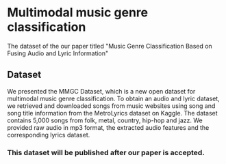 # Multimodal music genre classification
The dataset of the our paper titled "Music Genre Classification Based on Fusing Audio and Lyric Information"

## Dataset
We presented the MMGC Dataset, which is a new open dataset for multimodal music genre classification. To obtain an audio and lyric dataset, we retrieved and downloaded songs from music websites using song and song title information from the MetroLyrics dataset on Kaggle. The dataset contains 5,000 songs from folk, metal, country, hip-hop and jazz. We provided raw audio in mp3 format, the extracted audio features and the corresponding lyrics dataset.

### This dataset will be published after our paper is accepted.
